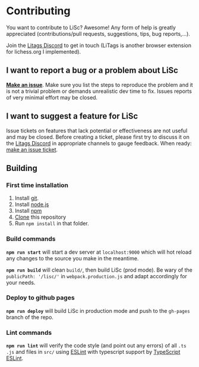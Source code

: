 # Contributing

You want to contribute to LiSc? Awesome! Any form of help is greatly appreciated
(contributions/pull requests, suggestions, tips, bug reports,...).

Join the [Litags Discord](https://discord.gg/4d7QWUK) to get in touch (LiTags is another browser extension for lichess.org I implemented).

## I want to report a bug or a problem about LiSc

[__Make an issue__](https://github.com/mpunkenhofer/lisc/issues/new). Make sure you list the steps to reproduce the
problem and it is not a trivial problem or demands unrealistic dev time to fix. Issues reports of very minimal effort
may be closed.

## I want to suggest a feature for LiSc

Issue tickets on features that lack potential or effectiveness are not useful and may be closed. Before creating a
ticket, please first try to discuss it on the [Litags Discord](https://discord.gg/4d7QWUK) in appropriate channels to
gauge feedback. When ready: [make an issue ticket](https://github.com/mpunkenhofer/lisc/issues/new).

## Building

### First time installation

1. Install [git](https://git-scm.com/).
2. Install [node.js](https://nodejs.org)
3. Install [npm](https://www.npmjs.com/get-npm)
4. [Clone](https://help.github.com/articles/cloning-a-repository/) this repository
5. Run `npm install` in that folder.

### Build commands

**`npm run start`** will start a dev server at `localhost:9000` which will hot reload any changes to the source you make in the meantime.

**`npm run build`** will clean `build/`, then build LiSc (prod mode). Be wary of the `publicPath: '/lisc/'` in `webpack.production.js` and adapt accordingly for your needs.

### Deploy to github pages

**`npm run deploy`** will build LiSc in production mode and push to the `gh-pages` branch of the repo.

### Lint commands

**`npm run lint`** will verify the code style (and point out any errors) of all `.ts .js` and files in `src/`
using  [ESLint](http://eslint.org/) with typescript support by [TypeScript ESLint](https://github.com/typescript-eslint/typescript-eslint).
  